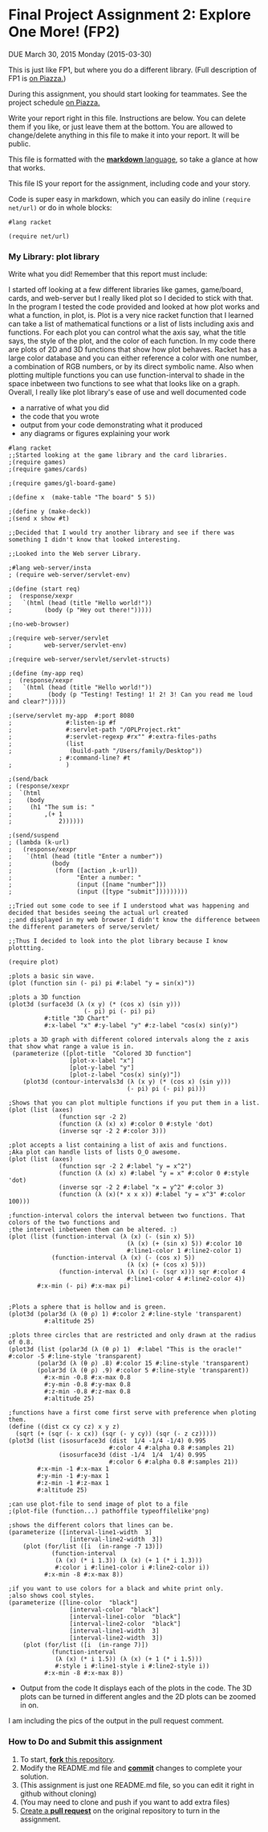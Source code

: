 # Final Project Assignment 2: Explore One More! (FP2) 
DUE March 30, 2015 Monday (2015-03-30)

This is just like FP1, but where you do a different library. (Full description of FP1 is [on Piazza.][piazza])

During this assignment, you should start looking for teammates. See the project schedule [on Piazza.][schedule]

Write your report right in this file. Instructions are below. You can delete them if you like, or just leave them at the bottom.
You are allowed to change/delete anything in this file to make it into your report. It will be public.

This file is formatted with the [**markdown** language][markdown], so take a glance at how that works.

This file IS your report for the assignment, including code and your story.

Code is super easy in markdown, which you can easily do inline `(require net/url)` or do in whole blocks:
```
#lang racket

(require net/url)
```

### My Library: plot library
Write what you did!
Remember that this report must include:
 
 I started off looking at a few different libraries like games, game/board, cards, and web-server but I really liked plot so I decided to stick with that. In the program I tested the code provided and looked at how plot works and what a function, in plot, is. Plot is a very nice racket function that I learned can take a list of mathematical functions or a list of lists including axis and functions. For each plot you can control what the axis say, what the title says, the style of the plot, and the color of each function. In my code there are plots of 2D and 3D functions that show how plot behaves. Racket has a large color database and you can either reference a color with one number, a combination of RGB numbers, or by its direct symbolic name. Also when plotting multiple functions you can use function-interval to shade in the space inbetween two functions to see what that looks like on a graph. Overall, I really like plot library's ease of use and well documented code 
 
* a narrative of what you did
* the code that you wrote
* output from your code demonstrating what it produced
* any diagrams or figures explaining your work 

```
#lang racket
;;Started looking at the game library and the card libraries.
;(require games)
;(require games/cards)

;(require games/gl-board-game)

;(define x  (make-table "The board" 5 5))

;(define y (make-deck))
;(send x show #t)

;;Decided that I would try another library and see if there was something I didn't know that looked interesting.

;;Looked into the Web server Library.

;#lang web-server/insta
; (require web-server/servlet-env)

;(define (start req)
;  (response/xexpr
;   `(html (head (title "Hello world!"))
;         (body (p "Hey out there!")))))

;(no-web-browser)

;(require web-server/servlet
;         web-server/servlet-env)
 
;(require web-server/servlet/servlet-structs)

;(define (my-app req)
;  (response/xexpr
;   `(html (head (title "Hello world!"))
;          (body (p "Testing! Testing! 1! 2! 3! Can you read me loud and clear?")))))
 
;(serve/servlet my-app  #:port 8080
;               #:listen-ip #f
;               #:servlet-path "/OPLProject.rkt"
;               #:servlet-regexp #rx"" #:extra-files-paths
;               (list
;                (build-path "/Users/family/Desktop"))
              ; #:command-line? #t
;               )

;(send/back
; (response/xexpr
;  `(html
;    (body
;     (h1 "The sum is: "
;         ,(+ 1
;             2))))))

;(send/suspend
; (lambda (k-url)
;   (response/xexpr
;    `(html (head (title "Enter a number"))
;           (body
;            (form ([action ,k-url])
;                  "Enter a number: "
;                  (input ([name "number"]))
;                  (input ([type "submit"]))))))))

;;Tried out some code to see if I understood what was happening and decided that besides seeing the actual url created
;;and displayed in my web browser I didn't know the difference between the different parameters of serve/servlet/

;;Thus I decided to look into the plot library because I know plottting.

(require plot)

;plots a basic sin wave.
(plot (function sin (- pi) pi #:label "y = sin(x)"))

;plots a 3D function
(plot3d (surface3d (λ (x y) (* (cos x) (sin y)))
                     (- pi) pi (- pi) pi)
          #:title "3D Chart"
          #:x-label "x" #:y-label "y" #:z-label "cos(x) sin(y)")

;plots a 3D graph with different colored intervals along the z axis that show what range a value is in.
 (parameterize ([plot-title  "Colored 3D function"]
                 [plot-x-label "x"]
                 [plot-y-label "y"]
                 [plot-z-label "cos(x) sin(y)"])
    (plot3d (contour-intervals3d (λ (x y) (* (cos x) (sin y)))
                                 (- pi) pi (- pi) pi)))

;Shows that you can plot multiple functions if you put them in a list.
(plot (list (axes)
              (function sqr -2 2)
              (function (λ (x) x) #:color 0 #:style 'dot)
              (inverse sqr -2 2 #:color 3)))

;plot accepts a list containing a list of axis and functions.
;Aka plot can handle lists of lists O_O awesome.
(plot (list (axes)
              (function sqr -2 2 #:label "y = x^2")
              (function (λ (x) x) #:label "y = x" #:color 0 #:style 'dot)
              (inverse sqr -2 2 #:label "x = y^2" #:color 3)
              (function (λ (x)(* x x x)) #:label "y = x^3" #:color 100)))

;function-interval colors the interval between two functions. That colors of the two functions and
;the intervel inbetween them can be altered. :)
(plot (list (function-interval (λ (x) (- (sin x) 5))
                                 (λ (x) (+ (sin x) 5)) #:color 10
                                 #:line1-color 1 #:line2-color 1)
            (function-interval (λ (x) (- (cos x) 5))
                                 (λ (x) (+ (cos x) 5)))
              (function-interval (λ (x) (- (sqr x))) sqr #:color 4
                                 #:line1-color 4 #:line2-color 4))
        #:x-min (- pi) #:x-max pi)


;Plots a sphere that is hollow and is green.
(plot3d (polar3d (λ (θ ρ) 1) #:color 2 #:line-style 'transparent)
          #:altitude 25)

;plots three circles that are restricted and only drawn at the radius of 0.8.
(plot3d (list (polar3d (λ (θ ρ) 1)  #:label "This is the oracle!" #:color -5 #:line-style 'transparent)
        (polar3d (λ (θ ρ) .8) #:color 15 #:line-style 'transparent)
        (polar3d (λ (θ ρ) .9) #:color 5 #:line-style 'transparent))
          #:x-min -0.8 #:x-max 0.8
          #:y-min -0.8 #:y-max 0.8
          #:z-min -0.8 #:z-max 0.8
          #:altitude 25)

;functions have a first come first serve with preference when ploting them.
(define ((dist cx cy cz) x y z)
  (sqrt (+ (sqr (- x cx)) (sqr (- y cy)) (sqr (- z cz)))))
(plot3d (list (isosurface3d (dist  1/4 -1/4 -1/4) 0.995
                            #:color 4 #:alpha 0.8 #:samples 21)
              (isosurface3d (dist -1/4  1/4  1/4) 0.995
                            #:color 6 #:alpha 0.8 #:samples 21))
        #:x-min -1 #:x-max 1
        #:y-min -1 #:y-max 1
        #:z-min -1 #:z-max 1
        #:altitude 25)

;can use plot-file to send image of plot to a file
;(plot-file (function...) pathoffile typeoffilelike'png)

;shows the different colors that lines can be.
(parameterize ([interval-line1-width  3]
                 [interval-line2-width  3])
    (plot (for/list ([i  (in-range -7 13)])
            (function-interval
             (λ (x) (* i 1.3)) (λ (x) (+ 1 (* i 1.3)))
             #:color i #:line1-color i #:line2-color i))
          #:x-min -8 #:x-max 8))

;if you want to use colors for a black and white print only.
;also shows cool styles.
(parameterize ([line-color  "black"]
                 [interval-color  "black"]
                 [interval-line1-color  "black"]
                 [interval-line2-color  "black"]
                 [interval-line1-width  3]
                 [interval-line2-width  3])
    (plot (for/list ([i  (in-range 7)])
            (function-interval
             (λ (x) (* i 1.5)) (λ (x) (+ 1 (* i 1.5)))
             #:style i #:line1-style i #:line2-style i))
          #:x-min -8 #:x-max 8))
```
* Output from the code
It displays each of the plots in the code. The 3D plots can be turned in different angles and the 2D plots can be zoomed in on.

I am including the pics of the output in the pull request comment.

### How to Do and Submit this assignment

1. To start, [**fork** this repository][forking].
1. Modify the README.md file and [**commit**][ref-commit] changes to complete your solution.
  2. (This assignment is just one README.md file, so you can edit it right in github without cloning)
  3. (You may need to clone and push if you want to add extra files)
1. [Create a **pull request**][pull-request] on the original repository to turn in the assignment.

<!-- Links -->
[piazza]: https://piazza.com/class/i55is8xqqwhmr?cid=411
[schedule]: https://piazza.com/class/i55is8xqqwhmr?cid=453
[markdown]: https://help.github.com/articles/markdown-basics/
[forking]: https://guides.github.com/activities/forking/
[ref-clone]: http://gitref.org/creating/#clone
[ref-commit]: http://gitref.org/basic/#commit
[ref-push]: http://gitref.org/remotes/#push
[pull-request]: https://help.github.com/articles/creating-a-pull-request


